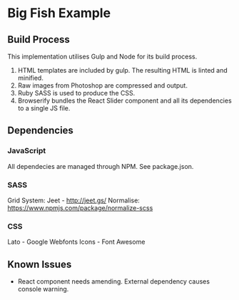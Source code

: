# Big Fish Example

## Build Process
This implementation utilises Gulp and Node for its build process.

1. HTML templates are included by gulp. The resulting HTML is linted and minified.
2. Raw images from Photoshop are compressed and output.
3. Ruby SASS is used to produce the CSS.
4. Browserify bundles the React Slider component and all its dependencies to a single JS file.

## Dependencies

### JavaScript
All dependecies are managed through NPM. See package.json.

### SASS
Grid System: Jeet - http://jeet.gs/
Normalise: https://www.npmjs.com/package/normalize-scss

### CSS
Lato - Google Webfonts
Icons - Font Awesome

## Known Issues
- React component needs amending. External dependency causes console warning.
